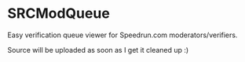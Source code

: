 # SRCModQueue
Easy verification queue viewer for Speedrun.com moderators/verifiers.

Source will be uploaded as soon as I get it cleaned up :)
